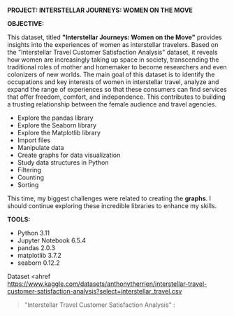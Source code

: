 **PROJECT: INTERSTELLAR JOURNEYS: WOMEN ON THE MOVE**

**OBJECTIVE:**

This dataset, titled **"Interstellar Journeys: Women on the Move"** provides insights into the experiences of women as interstellar travelers. Based on the "Interstellar Travel Customer Satisfaction Analysis" dataset, it reveals how women are increasingly taking up space in society, transcending the traditional roles of mother and homemaker to become researchers and even colonizers of new worlds. The main goal of this dataset is to identify the occupations and key interests of women in interstellar travel, analyze and expand the range of experiences so that these consumers can find services that offer freedom, comfort, and independence. This contributes to building a trusting relationship between the female audience and travel agencies.

- Explore the pandas library
- Explore the Seaborn library
- Explore the Matplotlib library
- Import files
- Manipulate data
- Create graphs for data visualization
- Study data structures in Python
- Filtering
- Counting
- Sorting

This time, my biggest challenges were related to creating the **graphs**. I should continue exploring these incredible libraries to enhance my skills.

**TOOLS:**
- Python 3.11
- Jupyter Notebook 6.5.4
- pandas 2.0.3
- matplotlib 3.7.2
- seaborn 0.12.2

Dataset <ahref https://www.kaggle.com/datasets/anthonytherrien/interstellar-travel-customer-satisfaction-analysis?select=interstellar_travel.csv
> "Interstellar Travel Customer Satisfaction Analysis" </ahref> : 

